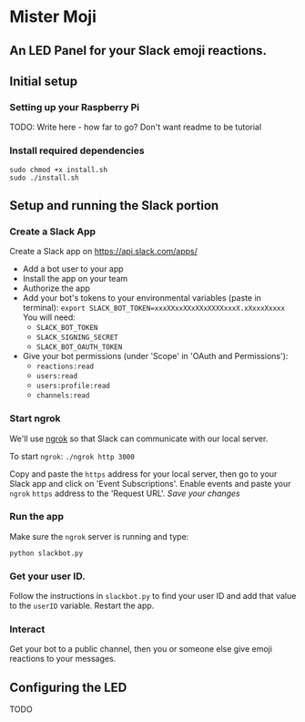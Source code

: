 # Mister Moji
## An LED Panel for your Slack emoji reactions.

## Initial setup

### Setting up your Raspberry Pi
TODO: Write here - how far to go? Don't want readme to be tutorial 

### Install required dependencies

```
sudo chmod +x install.sh
sudo ./install.sh
```

##  Setup and running the Slack portion

### Create a Slack App
Create a Slack app on https://api.slack.com/apps/

* Add a bot user to your app
* Install the app on your team
* Authorize the app
* Add your bot's tokens to your environmental variables (paste in terminal):
  `export SLACK_BOT_TOKEN=xxxXXxxXXxXXxXXXXxxxX.xXxxxXxxxx`
  You will need:
    * `SLACK_BOT_TOKEN`
    * `SLACK_SIGNING_SECRET`
    * `SLACK_BOT_OAUTH_TOKEN`
* Give your bot permissions (under 'Scope' in 'OAuth and Permissions'):
  * `reactions:read`
  * `users:read`
  * `users:profile:read`
  * `channels:read`

### Start ngrok
We'll use [ngrok](https://ngrok.com) so that Slack can communicate with our local server.

To start `ngrok`: `./ngrok http 3000`

Copy and paste the `https` address for your local server, then go to your Slack app and click on 'Event Subscriptions'. Enable events and paste your `ngrok` `https` address to the 'Request URL'. *Save your changes*

### Run the app
Make sure the `ngrok` server is running and type:

`python slackbot.py`

### Get your user ID.
Follow the instructions in `slackbot.py` to find your user ID and add that value to the `userID` variable. Restart the app.

### Interact
Get your bot to a public channel, then you or someone else give emoji reactions to your messages.

## Configuring the LED
TODO